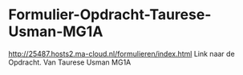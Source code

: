 # Formulier-Opdracht-Taurese-Usman-MG1A

http://25487.hosts2.ma-cloud.nl/formulieren/index.html
Link naar de Opdracht.
Van Taurese Usman MG1A
